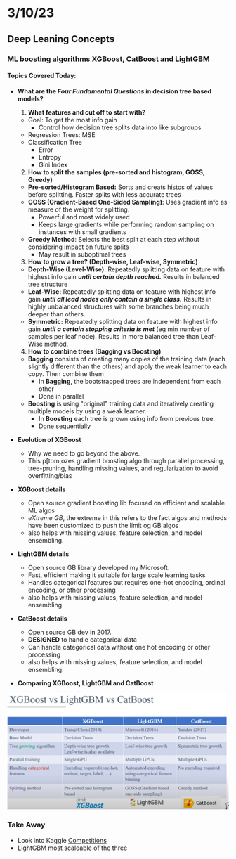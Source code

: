 # 3/10/23

## Deep Leaning Concepts

### ML boosting algorithms XGBoost, CatBoost and LightGBM

#### Topics Covered Today:

- **What are the _Four Fundamental Questions_ in decision tree based models?**
  1. **What features and cut off to start with?**
    - Goal: To get the most info gain
      - Control how decision tree splits data into like subgroups
    - Regression Trees: MSE
    - Classification Tree
      - Error
      - Entropy
      - Gini Index
  2. **How to split the samples (pre-sorted and histogram, GOSS, Greedy)**
    - **Pre-sorted/Histogram Based:** Sorts and creats histos of values before splitting. Faster splits with less accurate trees
    - **GOSS (Gradient-Based One-Sided Sampling)**: Uses gradient info as measure of the weight for splitting.
      - Powerful and most widely used
      - Keeps large gradients while performing random sampling on instances with small gradients
    - **Greedy Method**: Selects the best split at each step without considering impact on future splits
      - May result in suboptimal trees
  3. **How to grow a tree? (Depth-wise, Leaf-wise, Symmetric)**
    - **Depth-Wise (Level-Wise):** Repeatedly splitting data on feature with highest info gain **_until certain depth reached._** Results in balanced tree structure
    - **Leaf-Wise:** Repeatedly splitting data on feature with highest info gain **_until all lead nodes only contain a single class._** Results in highly unbalanced structures with some branches being much deeper than others.
    - **Symmetric:** Repeatedly splitting data on feature with highest info gain **_until a certain stopping criteria is met_** (eg min number of samples per leaf node). Results in more balanced tree than Leaf-Wise method.
  4. **How to combine trees (Bagging vs Boosting)**
    - **Bagging** consists of creating many copies of the training data (each slightly different than the others) and apply the weak learner to each copy. Then combine them
      - In **Bagging**, the bootstrapped trees are independent from each other
      - Done in parallel
    - **Boosting** is using "original" training data and iteratively creating multiple models by using a weak learner.
      - In **Boosting** each tree is grown using info from previous tree.
      - Done sequentially
- **Evolution of XGBoost**
  - Why we need to go beyond the above.
  - This p[tom,ozes gradient boosting algo through parallel processing, tree-pruning, handling missing values, and regularization to avoid overfitting/bias 
- **XGBoost details**
  - Open source gradient boosting lib focused on efficient and scalable ML algos
  - _eXtreme GB_, the extreme in this refers to the fact algos and methods have been customized to push the limit og GB algos
  - also helps with missing values, feature selection, and model ensembling.
- **LightGBM details**
  - Open source GB library developed my Microsoft.
  - Fast, efficient making it suitable for large scale learning tasks
  - Handles categorical features but requires one-hot encoding, ordinal encoding, or other processing
  - also helps with missing values, feature selection, and model ensembling.

- **CatBoost details**
  - Open source GB dev in 2017.
  - **DESIGNED** to handle categorical data
  - Can handle categorical data without one hot encoding or other processing
  - also helps with missing values, feature selection, and model ensembling.
- **Comparing XGBoost, LightGBM and CatBoost**

![comparison between 3 systems](./assets/Screenshot%202023-03-10%20111424.png)
 
### Take Away
- Look into Kaggle [Competitions](https://www.kaggle.com/competitions)
- LightGBM most scaleable of the three

